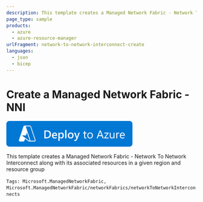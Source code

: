 ```yaml
---
description: This template creates a Managed Network Fabric - Network To Network Interconnect along with its associated resources in a given region and resource group
page_type: sample
products:
  - azure
  - azure-resource-manager
urlFragment: network-to-network-interconnect-create
languages:
  - json
  - bicep
---
```


# Create a Managed Network Fabric - NNI

[![Deploy To Azure](https://raw.githubusercontent.com/Azure/azure-quickstart-templates/master/1-CONTRIBUTION-GUIDE/images/deploytoazure.svg?sanitize=true)](https://portal.azure.com/#create/Microsoft.Template/uri/https%3A%2F%2Fraw.githubusercontent.com%2FAzure%2Fazure-quickstart-templates%2Fmaster%2Fquickstarts%2Fmicrosoft.managednetworkfabric%2Fnetwork-to-network-interconnect-create%2Fmain.bicep)

This template creates a Managed Network Fabric - Network To Network Interconnect along with its associated resources in a given region and resource group

`Tags: Microsoft.ManagedNetworkFabric, Microsoft.ManagedNetworkFabric/networkFabrics/networkToNetworkInterconnects`
